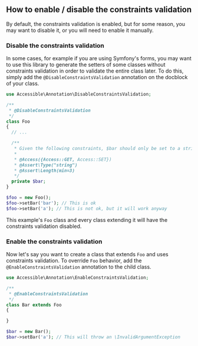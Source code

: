 ## How to enable / disable the constraints validation

By default, the constraints validation is enabled, but for some reason, you may want to disable it, or you will need to enable it manually.

### Disable the constraints validation

In some cases, for example if you are using Symfony's forms, you may want to use this library to generate the setters of some classes without constraints validation in order to validate the entire class later. To do this, simply add the `@DisableConstraintsValidation` annotation on the docblock of your class.

```php
use Accessible\Annotation\DisableConstraintsValidation;

/**
 * @DisableConstraintsValidation
 */
class Foo
{
  // ...

  /**
   * Given the following constraints, $bar should only be set to a string of 3 characters or more.
   *
   * @Access({Access::GET, Access::SET})
   * @Assert\Type("string")
   * @Assert\Length(min=3)
   */
  private $bar;
}

$foo = new Foo();
$foo->setBar('bar'); // This is ok
$foo->setBar('a'); // This is not ok, but it will work anyway
```

This example's `Foo` class and every class extending it will have the constraints validation disabled.

### Enable the constraints validation

Now let's say you want to create a class that extends `Foo` and uses constraints validation. To override `Foo` behavior, add the `@EnableConstraintsValidation` annotation to the child class.

```php
use Accessible\Annotation\EnableConstraintsValidation;

/**
 * @EnableConstraintsValidation
 */
class Bar extends Foo
{

}

$bar = new Bar();
$bar->setBar('a'); // This will throw an \InvalidArgumentException
```
